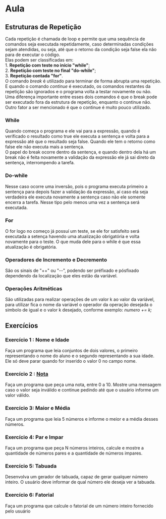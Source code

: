 # Aula 

## Estruturas de Repetição

Cada repetição é chamada de loop e permite que uma sequência de comandos seja executada repetidamente, caso determinadas condições sejam atendidas, ou seja, até que o retorno da condição seja false ela não para de executar o código. <br>
Elas podem ser classificadas em: <br>
    1. **Repetição com teste no início "while"**;<br>
    2. **Repetição com teste no final "do-while"**;<br>
    3. **Repetição contada "for"**.<br>
O comando *break* é utilizado para terminar de forma abrupta uma repetição. E quando o comando *continue* é executado, os comandos restantes da repetição são ignorados e o programa volta a testar novamente ou não.<br>
Uma diferença importante entre esses dois comandos é que o break pode ser executado fora da estrutura de repetição, enquanto o continue não. Outro fator a ser mencionado é que o continue é muito pouco utilizado. <br>

### While

Quando começa o programa e ele vai para a expressão, quando é verificado o resultado como true ele executa a sentença e volta para a expressão até que o resultado seja false. Quando ele tem o retorno como false ele não executa mais a sentença. <br>
O papel do break ocorre dentro da sentença, e quando dentro dela há um break não é feita novamente a validação da expressão ele já sai direto da sentença, interrompendo a tarefa. <br>

### Do-while

Nesse caso ocorre uma inversão, pois o programa executa primeiro a sentença para depois fazer a validação da expressão, aí caso ela seja verdadeira ele executa novamente a sentença caso não ele somente encerra a tarefa. Nesse tipo pelo menos uma vez a sentença será executada. <br>

### For

O for logo no começo já possuí um teste, se ele for satisfeito será executada a setença havendo uma atualização obrigatória e volta novamente para o teste. O que muda dele para o while é que essa atualização é obrigatória.

### Operadores de Incremento e Decremento

Sâo os sinais de "++" ou "--", podendo ser préfixado e pósfixado dependendo da localização que eles estão da variável. 

### Operações Aritméticas

São utilizadas para realizar operações de um valor k ao valor da variável, para utilizar fica o nome da variável o operador da operação desejada o simbolo de igual e o valor k desejado, conforme exemplo: *numero += k;*<br>

## Exercícios

### Exercício 1 : Nome e Idade

Faça um programa que leia conjuntos de dois valores, o primeiro representando o nome do aluno e o segundo representando a sua idade. Ele só deve parar quando for inserido o valor 0 no campo nome.

### Exercício 2 : [Nota](C:\Aulas-Java-Basic\dio-java-basic\estruturas-de-repeticao-java\src\Nota.java)

Faça um programa que peça uma nota, entre 0 a 10. Mostre uma mensagem caso o valor seja inválido e continue pedindo até que o usuário informe um valor válido.

### Exercício 3: Maior e Média

Faça um programa que leia 5 números e informe o meior e a média desses números. 

### Exercício 4: Par e Impar

Faça um programa que peça N números inteiros, calcule e mostre a quantidade de números pares e a quantidade de números impares. 

### Exercício 5: Tabuada

Desenvolva um gerador de tabuada, capaz de gerar qualquer número inteiro. O usuário deve informar de qual número ele deseja ver a tabuada. 

### Exercício 6: Fatorial

Faça um programa que calcule o fatorial de um número inteiro fornecido pelo usuário